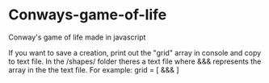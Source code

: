 # Conways-game-of-life
Conway's game of life made in javascript



If you want to save a creation, print out the "grid" array in console and copy to text file. In the /shapes/ folder theres a text file where &&& represents the array in the the text file.
For example: 
grid = [ &&& ]
